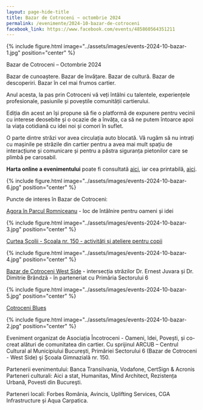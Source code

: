 ```yaml
---
layout: page-hide-title
title: Bazar de Cotroceni ~ octombrie 2024
permalink: /evenimente/2024-10-bazar-de-cotroceni
facebook_link: https://www.facebook.com/events/485860564351211
---
```


{% include figure.html image="../assets/images/events-2024-10-bazar-1.jpg" position="center" %}

Bazar de Cotroceni – Octombrie 2024

Bazar de cunoaștere. Bazar de învățare. Bazar de cultură. Bazar de descoperiri. Bazar în cel mai frumos cartier.

Anul acesta, la pas prin Cotroceni vă veți întâlni cu talentele, experiențele profesionale, pasiunile și poveștile comunității cartierului.

Ediția din acest an își propune să fie o platformă de expunere pentru vecinii cu interese deosebite și o ocazie de a învăța, ca să ne putem întoarce apoi la viața cotidiană cu idei noi și comori în suflet.

O parte dintre străzi vor avea circulația auto blocată. Vă rugăm să nu intrați cu mașinile pe străzile din cartier pentru a avea mai mult spațiu de interacțiune și comunicare și pentru a păstra siguranța pietonilor care se plimbă pe carosabil.

**Harta online a evenimentului** poate fi consultată [aici](https://www.google.com/maps/d/edit?mid=1F_M_xbLQZRmzKTt1EDgFphgxw83UlAMP&usp=sharing), iar cea printabilă, [aici](https://incotroceni.ro/evenimente/2024-10-bazar-de-cotroceni/harta).

{% include figure.html image="../assets/images/events-2024-10-bazar-6.jpg" position="center" %}

Puncte de interes în Bazar de Cotroceni:

[Agora în Parcul Romniceanu](https://fb.me/e/2fR0BverH) - loc de întâlnire pentru oameni și idei 

{% include figure.html image="../assets/images/events-2024-10-bazar-3.jpg" position="center" %}

[Curtea Școlii - Școala nr. 150 - activități și ateliere pentru copii](https://fb.me/e/2uRwEPkyt)

{% include figure.html image="../assets/images/events-2024-10-bazar-4.jpg" position="center" %}

[Bazar de Cotroceni West Side](https://fb.me/e/29aOaGWeg) - intersecția străzilor Dr. Ernest Juvara și Dr. Dimitrie Brândză - în parteneriat cu Primăria Sectorului 6

{% include figure.html image="../assets/images/events-2024-10-bazar-5.jpg" position="center" %}

[Cotroceni Blues](https://fb.me/e/2tPT47dUC)

{% include figure.html image="../assets/images/events-2024-10-bazar-2.jpg" position="center" %}

Eveniment organizat de Asociația Încotroceni - Oameni, Idei, Povești, și co-creat alături de comunitatea din cartier. Cu sprijinul ARCUB – Centrul Cultural al Municipiului București, Primăriei Sectorului 6 (Bazar de Cotroceni - West Side) şi Şcoala Gimnazială nr. 150. 

Partenerii evenimentului: Banca Transilvania, Vodafone, CertSign & Acronis Parteneri culturali: Aici a stat, Humanitas, Mind Architect, Rezistența Urbană, Povesti din Bucureşti.

Parteneri locali: Forbes România, Avincis, Uplifting Services, CGA Infrastructure și Aqua Carpatica.
